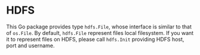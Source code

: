 # HDFS

This Go package provides type `hdfs.File`, whose interface is similar
to that of `os.File`.  By default, `hdfs.File` represent files local
filesystem.  If you want it to represent files on HDFS, please call
`hdfs.Init` providing HDFS host, port and username.
